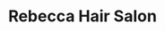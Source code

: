 ---
title: "Rebecca Hair Salon"
url: /mossel-bay-local-municipality/rebecca-hair-salon/
shop: hairdresser
---